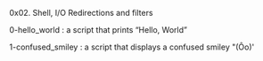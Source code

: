 0x02. Shell, I/O Redirections and filters

0-hello_world : a script that prints “Hello, World”

1-confused_smiley :  a script that displays a confused smiley "(Ôo)'
